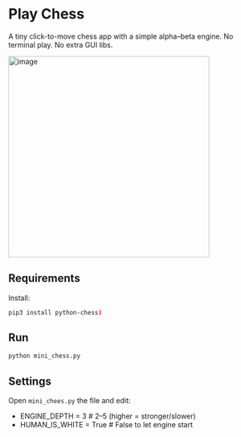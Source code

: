 # Play Chess

A tiny click-to-move chess app with a simple alpha–beta engine.
No terminal play. No extra GUI libs.

<img width="400" height="400" alt="image" src="https://github.com/user-attachments/assets/0cd102c7-78dc-4057-86f6-6f6b69c8c2cb" />


## Requirements

Install:
```bash
pip3 install python-chess)
```

## Run
```bash
python mini_chess.py
```

## Settings

Open ```mini_chees.py``` the file and edit:

- ENGINE_DEPTH = 3       # 2–5 (higher = stronger/slower)
- HUMAN_IS_WHITE = True  # False to let engine start



